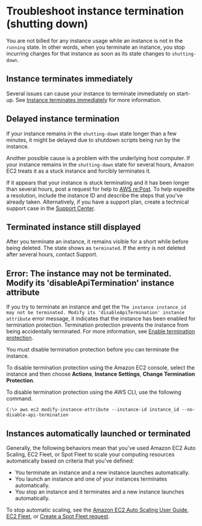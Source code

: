 # Troubleshoot instance termination \(shutting down\)<a name="TroubleshootingInstancesShuttingDown"></a>

You are not billed for any instance usage while an instance is not in the `running` state\. In other words, when you terminate an instance, you stop incurring charges for that instance as soon as its state changes to `shutting-down`\.

## Instance terminates immediately<a name="instance-terminates-immediately"></a>

Several issues can cause your instance to terminate immediately on start\-up\. See [Instance terminates immediately](troubleshooting-launch.md#troubleshooting-launch-internal) for more information\.

## Delayed instance termination<a name="instance-stuck-terminating"></a>

If your instance remains in the `shutting-down` state longer than a few minutes, it might be delayed due to shutdown scripts being run by the instance\.

Another possible cause is a problem with the underlying host computer\. If your instance remains in the `shutting-down` state for several hours, Amazon EC2 treats it as a stuck instance and forcibly terminates it\.

If it appears that your instance is stuck terminating and it has been longer than several hours, post a request for help to [AWS re:Post](https://repost.aws/)\. To help expedite a resolution, include the instance ID and describe the steps that you've already taken\. Alternatively, if you have a support plan, create a technical support case in the [Support Center](https://console.aws.amazon.com/support/home#/)\.

## Terminated instance still displayed<a name="terminated-instance-still-displaying"></a>

After you terminate an instance, it remains visible for a short while before being deleted\. The state shows as `terminated`\. If the entry is not deleted after several hours, contact Support\.

## Error: The instance may not be terminated\. Modify its 'disableApiTermination' instance attribute<a name="termination-protection-enabled"></a>

If you try to terminate an instance and get the `The instance instance_id may not be terminated. Modify its 'disableApiTermination' instance attribute` error message, it indicates that the instance has been enabled for termination protection\. Termination protection prevents the instance from being accidentally terminated\. For more information, see [Enable termination protection](terminating-instances.md#Using_ChangingDisableAPITermination)\.

You must disable termination protection before you can terminate the instance\.

To disable termination protection using the Amazon EC2 console, select the instance and then choose **Actions**, **Instance Settings**, **Change Termination Protection**\.

To disable termination protection using the AWS CLI, use the following command\.

```
C:\> aws ec2 modify-instance-attribute --instance-id instance_id --no-disable-api-termination
```

## Instances automatically launched or terminated<a name="automatic-instance-create-or-delete"></a>

Generally, the following behaviors mean that you've used Amazon EC2 Auto Scaling, EC2 Fleet, or Spot Fleet to scale your computing resources automatically based on criteria that you've defined:
+ You terminate an instance and a new instance launches automatically\.
+ You launch an instance and one of your instances terminates automatically\.
+ You stop an instance and it terminates and a new instance launches automatically\.

To stop automatic scaling, see the [Amazon EC2 Auto Scaling User Guide](https://docs.aws.amazon.com/autoscaling/latest/userguide/), [EC2 Fleet](ec2-fleet.md), or [Create a Spot Fleet request](work-with-spot-fleets.md#create-spot-fleet)\.